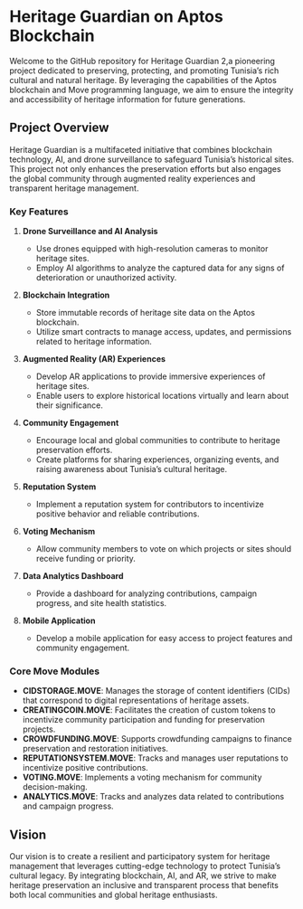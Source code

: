 # Heritage Guardian  on Aptos Blockchain

Welcome to the GitHub repository for Heritage Guardian 2,a pioneering project dedicated to preserving, protecting, and promoting Tunisia’s rich cultural and natural heritage. By leveraging the capabilities of the Aptos blockchain and Move programming language, we aim to ensure the integrity and accessibility of heritage information for future generations.

## Project Overview

Heritage Guardian is a multifaceted initiative that combines blockchain technology, AI, and drone surveillance to safeguard Tunisia’s historical sites. This project not only enhances the preservation efforts but also engages the global community through augmented reality experiences and transparent heritage management.

### Key Features

1. **Drone Surveillance and AI Analysis**
   - Use drones equipped with high-resolution cameras to monitor heritage sites.
   - Employ AI algorithms to analyze the captured data for any signs of deterioration or unauthorized activity.

2. **Blockchain Integration**
   - Store immutable records of heritage site data on the Aptos blockchain.
   - Utilize smart contracts to manage access, updates, and permissions related to heritage information.

3. **Augmented Reality (AR) Experiences**
   - Develop AR applications to provide immersive experiences of heritage sites.
   - Enable users to explore historical locations virtually and learn about their significance.

4. **Community Engagement**
   - Encourage local and global communities to contribute to heritage preservation efforts.
   - Create platforms for sharing experiences, organizing events, and raising awareness about Tunisia’s cultural heritage.

5. **Reputation System**
   - Implement a reputation system for contributors to incentivize positive behavior and reliable contributions.

6. **Voting Mechanism**
   - Allow community members to vote on which projects or sites should receive funding or priority.

7. **Data Analytics Dashboard**
   - Provide a dashboard for analyzing contributions, campaign progress, and site health statistics.

8. **Mobile Application**
   - Develop a mobile application for easy access to project features and community engagement.

### Core Move Modules

- **CIDSTORAGE.MOVE**: Manages the storage of content identifiers (CIDs) that correspond to digital representations of heritage assets.
- **CREATINGCOIN.MOVE**: Facilitates the creation of custom tokens to incentivize community participation and funding for preservation projects.
- **CROWDFUNDING.MOVE**: Supports crowdfunding campaigns to finance preservation and restoration initiatives.
- **REPUTATIONSYSTEM.MOVE**: Tracks and manages user reputations to incentivize positive contributions.
- **VOTING.MOVE**: Implements a voting mechanism for community decision-making.
- **ANALYTICS.MOVE**: Tracks and analyzes data related to contributions and campaign progress.

## Vision

Our vision is to create a resilient and participatory system for heritage management that leverages cutting-edge technology to protect Tunisia’s cultural legacy. By integrating blockchain, AI, and AR, we strive to make heritage preservation an inclusive and transparent process that benefits both local communities and global heritage enthusiasts.

